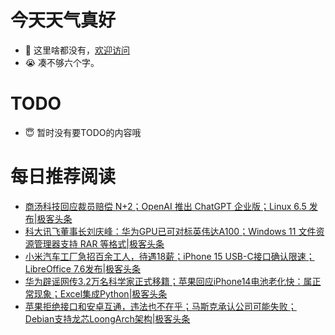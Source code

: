 # 今天天气真好
- 👋 这里啥都没有，[欢迎访问](https://zhangfeng-ola.github.io/)
- 😭 凑不够六个字。
<!---
- 👀 I’m interested in ...
- 🌱 I’m currently learning ...
- 💞️ I’m looking to collaborate on ...
- 📫 How to reach me ...
- 😇 I'm doing something ...

--->

# TODO 
- 😇 暂时没有要TODO的内容哦

<!---
zhangfeng-ola/zhangfeng-ola is a ✨ special ✨ repository because its `README.md` (this file) appears on your GitHub profile.
You can click the Preview link to take a look at your changes.
--->

# 每日推荐阅读
<!-- BLOG-POST-LIST:START -->
- [商汤科技回应裁员赔偿 N+2；OpenAI 推出 ChatGPT 企业版；Linux 6.5 发布|极客头条](https://blog.csdn.net/weixin_39786569/article/details/132554931)
- [科大讯飞董事长刘庆峰：华为GPU已可对标英伟达A100；Windows 11 文件资源管理器支持 RAR 等格式|极客头条](https://blog.csdn.net/weixin_39786569/article/details/132532618)
- [小米汽车工厂急招百余工人，待遇18薪；iPhone 15 USB-C接口确认限速；LibreOffice 7.6发布|极客头条](https://blog.csdn.net/weixin_39786569/article/details/132489251)
- [华为辟谣网传3.2万名科学家正式移籍；苹果回应iPhone14电池老化快：属正常现象；Excel集成Python|极客头条](https://blog.csdn.net/weixin_39786569/article/details/132445977)
- [苹果拒绝接口和安卓互通，违法也不在乎；马斯克承认公司可能失败；Debian支持龙芯LoongArch架构|极客头条](https://blog.csdn.net/weixin_39786569/article/details/132421335)
<!-- BLOG-POST-LIST:END -->
